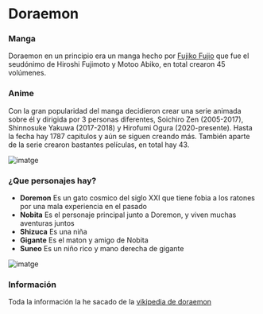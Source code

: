 <h1>Doraemon</h1>

<h3>Manga</h3>

Doraemon en un principio era un manga hecho por [Fujiko Fujio](https://github.com/josepb80/GNU.git) que fue el seudónimo de Hiroshi Fujimoto y Motoo Abiko, en total crearon 45 volúmenes.

<h3>Anime</h3>

Con la gran popularidad del manga decidieron crear una serie animada sobre él y dirigida por 3 personas diferentes, Soichiro Zen (2005-2017), Shinnosuke Yakuwa (2017-2018) y Hirofumi Ogura (2020-presente). Hasta la fecha hay 1787 capitulos y aún se siguen creando más. También aparte de la serie crearon bastantes películas, en total hay 43.

![imatge](https://github.com/user-attachments/assets/24b1f0c8-1bfc-496e-a637-455739ef7b54)

<h3>¿Que personajes hay?</h3>

- <strong>Doremon</strong>
Es un gato cosmico del siglo XXI que tiene fobia a los ratones por una mala experiencia en el pasado
- <strong>Nobita</strong>
Es el personaje principal junto a Doremon, y viven muchas aventuras juntos
- <strong>Shizuca</strong>
Es una niña
- <strong>Gigante</strong>
Es el maton y amigo de Nobita
- <strong>Suneo</strong>
Es un niño rico y mano derecha de gigante

![imatge](https://github.com/user-attachments/assets/348d2af3-baed-4a9c-9adc-dc11848a39c0)

<h3>Información</h3>

Toda la información la he sacado de la [vikipedia de doraemon](https://ca.wikipedia.org/wiki/Doraemon)
